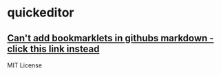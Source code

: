 quickeditor
===========


## [Can't add bookmarklets in githubs markdown - click this link instead](http://goo.gl/FNznSA)

MIT License
